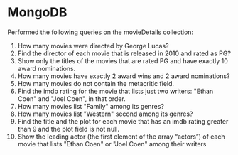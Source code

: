 # MongoDB

Performed the following queries on the movieDetails 
collection:

1. How many movies were directed by George Lucas?
2. Find the director of each movie that is released in 2010 and rated as PG?
3. Show only the titles of the movies that are rated PG and have exactly 10 award 
nominations.
4. How many movies have exactly 2 award wins and 2 award nominations?
5. How many movies do not contain the metacritic field.
6. Find the imdb rating for the movie that lists just two writers: "Ethan Coen" and 
"Joel Coen", in that order.
7. How many movies list "Family" among its genres?
8. How many movies list "Western" second among its genres?
9. Find the title and the plot for each movie that has an imdb rating greater than 9
and the plot field is not null. 
10. Show the leading actor (the first element of the array “actors”) of each movie that 
lists "Ethan Coen" or "Joel Coen" among their writers
